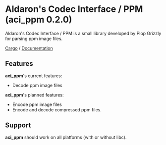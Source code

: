 # Aldaron's Codec Interface / PPM (aci_ppm 0.2.0)
Aldaron's Codec Interface / PPM is a small library developed by Plop Grizzly for
parsing ppm image files.

[Cargo](https://crates.io/crates/aci_ppm) /
[Documentation](https://docs.rs/aci_ppm)

## Features
**aci_ppm**'s current features:
* Decode ppm image files

**aci_ppm**'s planned features:
* Encode ppm image files
* Encode and decode compressed ppm files.

## Support
**aci_ppm** should work on all platforms (with or without libc).
